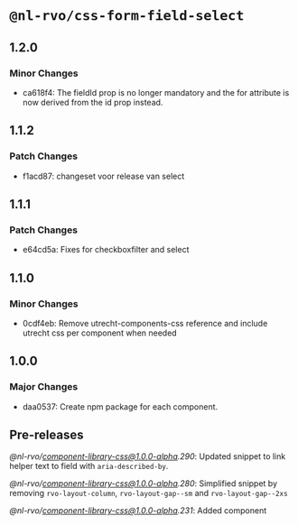 # `@nl-rvo/css-form-field-select`

## 1.2.0

### Minor Changes

- ca618f4: The fieldId prop is no longer mandatory and the for attribute is now derived from the id prop instead.

## 1.1.2

### Patch Changes

- f1acd87: changeset voor release van select

## 1.1.1

### Patch Changes

- e64cd5a: Fixes for checkboxfilter and select

## 1.1.0

### Minor Changes

- 0cdf4eb: Remove utrecht-components-css reference and include utrecht css per component when needed

## 1.0.0

### Major Changes

- daa0537: Create npm package for each component.

## Pre-releases

_@nl-rvo/component-library-css@1.0.0-alpha.290_:
Updated snippet to link helper text to field with `aria-described-by`.

_@nl-rvo/component-library-css@1.0.0-alpha.280_:
Simplified snippet by removing `rvo-layout-column`, `rvo-layout-gap--sm` and `rvo-layout-gap--2xs`

_@nl-rvo/component-library-css@1.0.0-alpha.231_:
Added component
